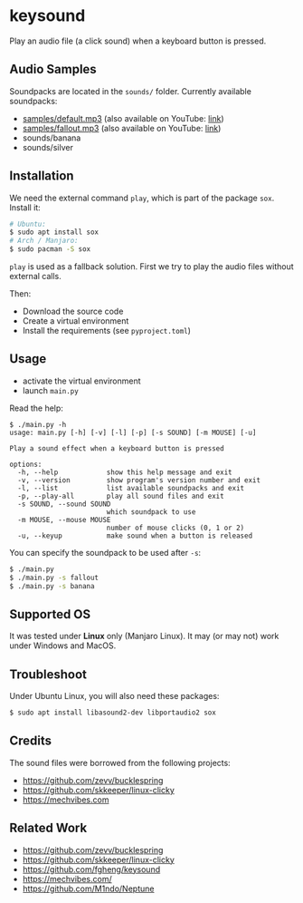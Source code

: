 # keysound

Play an audio file (a click sound) when a keyboard button is pressed.

## Audio Samples

Soundpacks are located in the `sounds/` folder.
Currently available soundpacks:  
- [samples/default.mp3](samples/default.mp3) (also available on YouTube: [link](https://www.youtube.com/watch?v=fSX_pSVUEUg))
- [samples/fallout.mp3](samples/fallout.mp3) (also available on YouTube: [link](https://www.youtube.com/watch?v=8x_DNb5s65U))
- sounds/banana
- sounds/silver

## Installation

We need the external command `play`, which is
part of the package `sox`. Install it:

```bash
# Ubuntu:
$ sudo apt install sox
# Arch / Manjaro:
$ sudo pacman -S sox
```

`play` is used as a fallback solution. First we
try to play the audio files without external calls.

Then:

- Download the source code
- Create a virtual environment
- Install the requirements (see `pyproject.toml`)

## Usage

- activate the virtual environment
- launch `main.py`

Read the help:

```
$ ./main.py -h
usage: main.py [-h] [-v] [-l] [-p] [-s SOUND] [-m MOUSE] [-u]

Play a sound effect when a keyboard button is pressed

options:
  -h, --help            show this help message and exit
  -v, --version         show program's version number and exit
  -l, --list            list available soundpacks and exit
  -p, --play-all        play all sound files and exit
  -s SOUND, --sound SOUND
                        which soundpack to use
  -m MOUSE, --mouse MOUSE
                        number of mouse clicks (0, 1 or 2)
  -u, --keyup           make sound when a button is released
```

You can specify the soundpack to be used after `-s`:

```bash
$ ./main.py
$ ./main.py -s fallout
$ ./main.py -s banana
```

## Supported OS

It was tested under **Linux** only (Manjaro Linux). It may (or may not)
work under Windows and MacOS.

## Troubleshoot

Under Ubuntu Linux, you will also need these packages:

```bash
$ sudo apt install libasound2-dev libportaudio2 sox
```

## Credits

The sound files were borrowed from the following
projects:

- https://github.com/zevv/bucklespring
- https://github.com/skkeeper/linux-clicky
- https://mechvibes.com

## Related Work

- https://github.com/zevv/bucklespring
- https://github.com/skkeeper/linux-clicky
- https://github.com/fgheng/keysound
- https://mechvibes.com/
- https://github.com/M1ndo/Neptune
